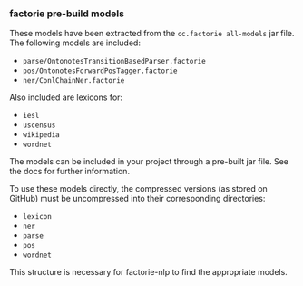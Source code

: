 ### factorie pre-build models

These models have been extracted from the ```cc.factorie all-models``` jar file. The following models are included:

- ```parse/OntonotesTransitionBasedParser.factorie```
- ```pos/OntonotesForwardPosTagger.factorie```
- ```ner/ConlChainNer.factorie```

Also included are lexicons for:

- ```iesl```
- ```uscensus```
- ```wikipedia```
- ```wordnet```

The models can be included in your project through a pre-built jar file. See the docs for further information.

To use these models directly, the compressed versions (as stored on GitHub) must be uncompressed into their corresponding directories:
- ```lexicon```
- ```ner```
- ```parse```
- ```pos```
- ```wordnet```

This structure is necessary for factorie-nlp to find the appropriate models.